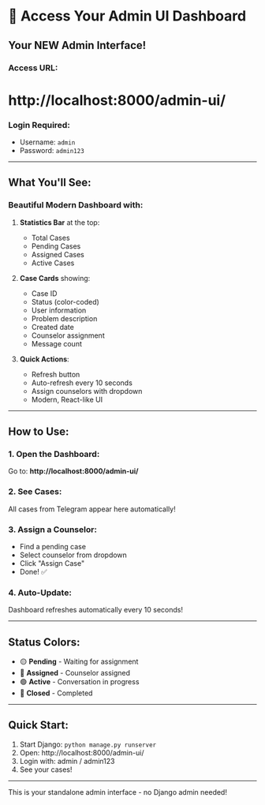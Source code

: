 # 🎯 Access Your Admin UI Dashboard

## Your NEW Admin Interface!

### Access URL:
# http://localhost:8000/admin-ui/

### Login Required:
- Username: `admin`
- Password: `admin123`

---

## What You'll See:

### Beautiful Modern Dashboard with:

1. **Statistics Bar** at the top:
   - Total Cases
   - Pending Cases
   - Assigned Cases
   - Active Cases

2. **Case Cards** showing:
   - Case ID
   - Status (color-coded)
   - User information
   - Problem description
   - Created date
   - Counselor assignment
   - Message count

3. **Quick Actions**:
   - Refresh button
   - Auto-refresh every 10 seconds
   - Assign counselors with dropdown
   - Modern, React-like UI

---

## How to Use:

### 1. Open the Dashboard:
Go to: **http://localhost:8000/admin-ui/**

### 2. See Cases:
All cases from Telegram appear here automatically!

### 3. Assign a Counselor:
- Find a pending case
- Select counselor from dropdown
- Click "Assign Case"
- Done! ✅

### 4. Auto-Update:
Dashboard refreshes automatically every 10 seconds!

---

## Status Colors:

- 🟡 **Pending** - Waiting for assignment
- 🔵 **Assigned** - Counselor assigned
- 🟢 **Active** - Conversation in progress
- 🔴 **Closed** - Completed

---

## Quick Start:

1. Start Django: `python manage.py runserver`
2. Open: http://localhost:8000/admin-ui/
3. Login with: admin / admin123
4. See your cases!

---

This is your standalone admin interface - no Django admin needed!

